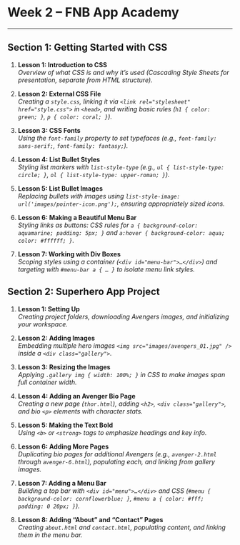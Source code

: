 # Week 2 – FNB App Academy
---------------------------

## Section 1: Getting Started with CSS

1. **Lesson 1: Introduction to CSS**  
   *Overview of what CSS is and why it’s used (Cascading Style Sheets for presentation, separate from HTML structure).* 

2. **Lesson 2: External CSS File**  
   *Creating a `style.css`, linking it via `<link rel="stylesheet" href="style.css">` in `<head>`, and writing basic rules (`h1 { color: green; }`, `p { color: coral; }`).* 

3. **Lesson 3: CSS Fonts**  
   *Using the `font-family` property to set typefaces (e.g., `font-family: sans-serif;`, `font-family: fantasy;`).* 

4. **Lesson 4: List Bullet Styles**  
   *Styling list markers with `list-style-type` (e.g., `ul { list-style-type: circle; }`, `ol { list-style-type: upper-roman; }`).* 

5. **Lesson 5: List Bullet Images**  
   *Replacing bullets with images using `list-style-image: url('images/pointer-icon.png');`, ensuring appropriately sized icons.* 

6. **Lesson 6: Making a Beautiful Menu Bar**  
   *Styling links as buttons: CSS rules for `a { background-color: aquamarine; padding: 5px; }` and `a:hover { background-color: aqua; color: #ffffff; }`.* 

7. **Lesson 7: Working with Div Boxes**  
   *Scoping styles using a container (`<div id="menu-bar">…</div>`) and targeting with `#menu-bar a { … }` to isolate menu link styles.* 

## Section 2: Superhero App Project

1. **Lesson 1: Setting Up**  
   *Creating project folders, downloading Avengers images, and initializing your workspace.*  

2. **Lesson 2: Adding Images**  
   *Embedding multiple hero images `<img src="images/avengers_01.jpg" />` inside a `<div class="gallery">`.* 

3. **Lesson 3: Resizing the Images**  
   *Applying `.gallery img { width: 100%; }` in CSS to make images span full container width.* 

4. **Lesson 4: Adding an Avenger Bio Page**  
   *Creating a new page (`thor.html`), adding `<h2>`, `<div class="gallery">`, and bio `<p>` elements with character stats.*  

5. **Lesson 5: Making the Text Bold**  
   *Using `<b>` or `<strong>` tags to emphasize headings and key info.* 

6. **Lesson 6: Adding More Pages**  
   *Duplicating bio pages for additional Avengers (e.g., `avenger-2.html` through `avenger-6.html`), populating each, and linking from gallery images.*  

7. **Lesson 7: Adding a Menu Bar**  
   *Building a top bar with `<div id="menu">…</div>` and CSS (`#menu { background-color: cornflowerblue; }`, `#menu a { color: #fff; padding: 0 20px; }`).*

8. **Lesson 8: Adding “About” and “Contact” Pages**  
   *Creating `about.html` and `contact.html`, populating content, and linking them in the menu bar.*  